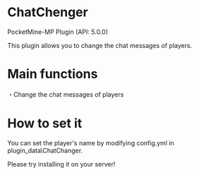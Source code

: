 # ChatChenger
PocketMine-MP Plugin (API: 5.0.0)

This plugin allows you to change the chat messages of players.

# Main functions
・Change the chat messages of players

# How to set it
You can set the player's name by modifying config.yml in plugin_data\ChatChanger.

Please try installing it on your server!
